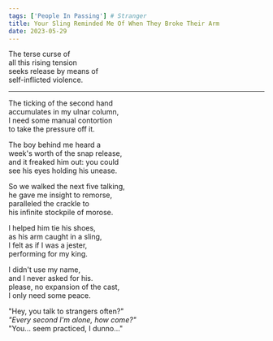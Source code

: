 ```yaml
---
tags: ['People In Passing'] # Stranger
title: Your Sling Reminded Me Of When They Broke Their Arm
date: 2023-05-29
---
```


The terse curse of  
all this rising tension  
seeks release by means of  
self-inflicted violence.

---

The ticking of the second hand  
accumulates in my ulnar column,  
I need some manual contortion  
to take the pressure off it.

The boy behind me heard a  
week's worth of the snap release,  
and it freaked him out: you could  
see his eyes holding his unease.

So we walked the next five talking,  
he gave me insight to remorse,  
paralleled the crackle to  
his infinite stockpile of morose.

I helped him tie his shoes,  
as his arm caught in a sling,  
I felt as if I was a jester,  
performing for my king.

I didn't use my name,  
and I never asked for his.  
please, no expansion of the cast,  
I only need some peace.

"Hey, you talk to strangers often?"  
*"Every second I'm alone, how come?"*  
"You... seem practiced, I dunno..."
